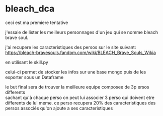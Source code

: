 # bleach_dca

ceci est ma premiere tentative

j'essaie de lister les meilleurs personnages d'un jeu qui se nomme bleach brave soul.

j'ai recupere les caracteristiques des persos sur le site suivant:
https://bleach-bravesouls.fandom.com/wiki/BLEACH_Brave_Souls_Wikia

en utilisant le skill.py

celui-ci permet de stocker les infos sur une base mongo 
puis de les exporter sous un Dataframe

le but final sera de trouver la meilleure equipe composee de 3p ersos differents  
sachant qu'à chaque perso on peut lui associer 3 perso qui doivent etre differents de lui meme.
ce perso recupera 20% des caracteristiques des persos associés qu'on ajoute a ses caracteristiques


